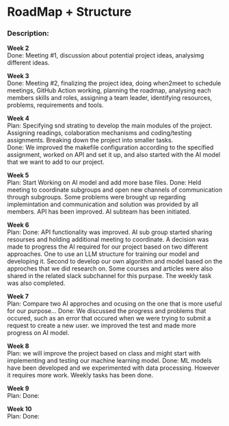 # RoadMap + Structure

### Description:
**Week 2**  
Done: Meeting #1, discussion about potential project ideas, analysimg different ideas.

**Week 3**  
Done: Meeting #2, finalizing the project idea, doing when2meet to schedule meetings, GitHub Action working, planning the roadmap, analysing each members skills and roles, assigning a team leader, identifying resources, problems, requirements and tools.

**Week 4**  
Plan: Specifying snd strating to develop the main modules of the project. Assigning readings, colaboration mechanisms and coding/testing assignments. Breaking down the project into smaller tasks.  
Done: We improved the makefile configuration according to the specified assignment, worked on API and set it up, and also started with the AI model that we want to add to our project.

**Week 5**  
Plan: Start Working on AI model and add more base files.
Done: Held meeting to coordinate subgroups and open new channels of communication through subgroups. Some problems were brought up regarding implemintation and communication and solution was provided by all members. API has been improved. AI subteam has been initiated.

**Week 6**  
Plan:
Done: API functionality was improved. AI sub group started sharing resourses and holding additional meeting to coordinate. A decision was made to progress the AI required for our project based on two different approaches. One to use an LLM structure for training our model and developing it. Second to develop our own algorithm and model based on the approches that we did research on. Some courses and articles were also shared in the related slack subchannel for this purpase. The weekly task was also completed.

**Week 7**  
Plan: Compare two AI approches and ocusing on the one that is more useful for our purpose...
Done: We discussed the progress and problems that occured, such as an error that occured when we were trying to submit a request to create a new user. we improved the test and made more progress on AI model.

**Week 8**  
Plan: we will improve the project based on class and might start with implementing and testing our machine learning model.
Done: ML models have been developed and we experimented with data processing. However it requires more work. Weekly tasks has been done.

**Week 9**  
Plan:
Done: 

**Week 10**  
Plan:
Done: 




